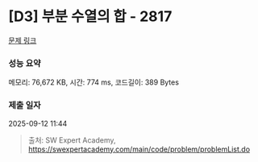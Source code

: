 # [D3] 부분 수열의 합 - 2817 

[문제 링크](https://swexpertacademy.com/main/code/problem/problemDetail.do?contestProbId=AV7IzvG6EksDFAXB) 

### 성능 요약

메모리: 76,672 KB, 시간: 774 ms, 코드길이: 389 Bytes

### 제출 일자

2025-09-12 11:44



> 출처: SW Expert Academy, https://swexpertacademy.com/main/code/problem/problemList.do